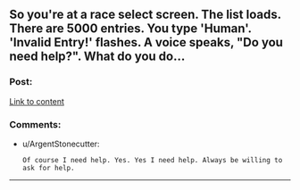 ## So you're at a race select screen. The list loads. There are 5000 entries. You type 'Human'. 'Invalid Entry!' flashes. A voice speaks, "Do you need help?". What do you do...

### Post:

[Link to content](/r/litrpg/comments/kd0im1/so_youre_at_the_race_select_screen_the_list_loads/)

### Comments:

- u/ArgentStonecutter:
  ```
  Of course I need help. Yes. Yes I need help. Always be willing to ask for help.
  ```

---


